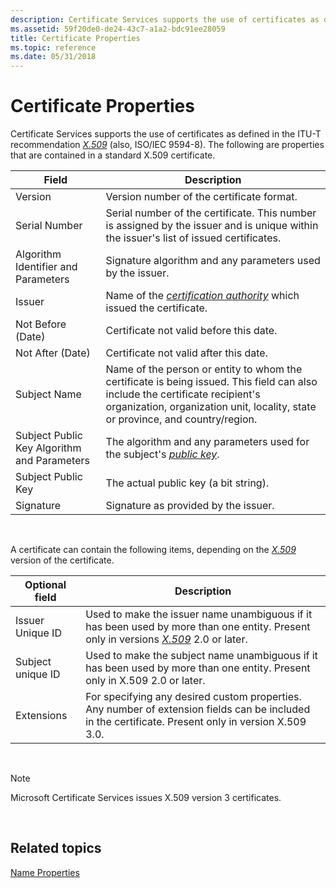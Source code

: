 ```yaml
---
description: Certificate Services supports the use of certificates as defined in the ITU-T recommendation X.509 (also, ISO/IEC 9594-8).
ms.assetid: 59f20de0-de24-43c7-a1a2-bdc91ee28059
title: Certificate Properties
ms.topic: reference
ms.date: 05/31/2018
---
```


# Certificate Properties

Certificate Services supports the use of certificates as defined in the ITU-T recommendation [*X.509*](../secgloss/x-gly.md) (also, ISO/IEC 9594-8). The following are properties that are contained in a standard X.509 certificate.



| Field                                       | Description                                                                                                                                                                                                     |
|---------------------------------------------|-----------------------------------------------------------------------------------------------------------------------------------------------------------------------------------------------------------------|
| Version                                     | Version number of the certificate format.                                                                                                                                                                       |
| Serial Number                               | Serial number of the certificate. This number is assigned by the issuer and is unique within the issuer's list of issued certificates.                                                                          |
| Algorithm Identifier and Parameters         | Signature algorithm and any parameters used by the issuer.                                                                                                                                                      |
| Issuer                                      | Name of the [*certification authority*](../secgloss/c-gly.md) which issued the certificate.                                               |
| Not Before (Date)                           | Certificate not valid before this date.                                                                                                                                                                         |
| Not After (Date)                            | Certificate not valid after this date.                                                                                                                                                                          |
| Subject Name                                | Name of the person or entity to whom the certificate is being issued. This field can also include the certificate recipient's organization, organization unit, locality, state or province, and country/region. |
| Subject Public Key Algorithm and Parameters | The algorithm and any parameters used for the subject's [*public key*](../secgloss/p-gly.md).                                                                       |
| Subject Public Key                          | The actual public key (a bit string).                                                                                                                                                                           |
| Signature                                   | Signature as provided by the issuer.                                                                                                                                                                            |



 

A certificate can contain the following items, depending on the [*X.509*](../secgloss/x-gly.md) version of the certificate.



| Optional field    | Description                                                                                                                                                                                               |
|-------------------|-----------------------------------------------------------------------------------------------------------------------------------------------------------------------------------------------------------|
| Issuer Unique ID  | Used to make the issuer name unambiguous if it has been used by more than one entity. Present only in versions [*X.509*](../secgloss/x-gly.md) 2.0 or later.<br/> |
| Subject unique ID | Used to make the subject name unambiguous if it has been used by more than one entity. Present only in X.509 2.0 or later.<br/>                                                                     |
| Extensions        | For specifying any desired custom properties. Any number of extension fields can be included in the certificate. Present only in version X.509 3.0.<br/>                                            |



 

> [!Note]  
> Microsoft Certificate Services issues X.509 version 3 certificates.

 

## Related topics

<dl> <dt>

[Name Properties](name-properties.md)
</dt> </dl>

 

 
